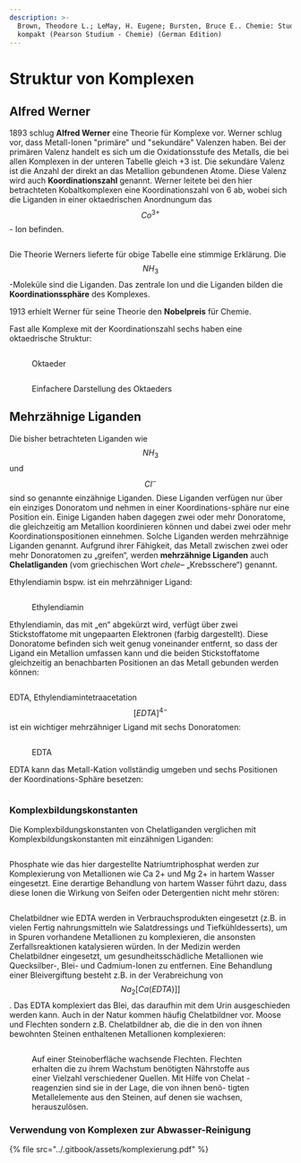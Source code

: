```yaml
---
description: >-
  Brown, Theodore L.; LeMay, H. Eugene; Bursten, Bruce E.. Chemie: Studieren
  kompakt (Pearson Studium - Chemie) (German Edition)
---
```


# Struktur von Komplexen

## Alfred Werner

1893 schlug **Alfred Werner** eine Theorie für Komplexe vor. Werner schlug vor, dass Metall-Ionen "primäre" und "sekundäre" Valenzen haben. Bei der primären Valenz handelt es sich um die Oxidationsstufe des Metalls, die bei allen Komplexen in der unteren Tabelle gleich +3 ist. Die sekundäre Valenz ist die Anzahl der direkt an das Metallion gebundenen Atome. Diese Valenz wird auch **Koordinationszahl** genannt. Werner leitete bei den hier betrachteten Kobaltkomplexen eine Koordinationszahl von 6 ab, wobei sich die Liganden in einer oktaedrischen Anordnungum das $$Co^{3+}$$ - Ion befinden.

<figure><img src="../.gitbook/assets/image (15).png" alt=""><figcaption></figcaption></figure>

Die Theorie Werners lieferte für obige Tabelle eine stimmige Erklärung. Die $$NH_3$$-Moleküle sind die Liganden. Das zentrale Ion und die Liganden bilden die **Koordinationssphäre** des Komplexes.&#x20;

1913 erhielt Werner für seine Theorie den **Nobelpreis** für Chemie.

Fast alle Komplexe mit der Koordinationszahl sechs haben eine oktaedrische Struktur:

<figure><img src="../.gitbook/assets/image (3).png" alt=""><figcaption><p>Oktaeder</p></figcaption></figure>

<figure><img src="../.gitbook/assets/image (4).png" alt=""><figcaption><p>Einfachere Darstellung des Oktaeders</p></figcaption></figure>



## Mehrzähnige Liganden

Die bisher betrachteten Liganden wie $$NH_3$$ und $$Cl^-$$ sind so genannte einzähnige Liganden. Diese Liganden verfügen nur über ein einziges Donoratom und nehmen in einer Koordinations-sphäre nur eine Position ein. Einige Liganden haben dagegen zwei oder mehr Donoratome, die gleichzeitig am Metallion koordinieren können und dabei zwei oder mehr Koordinationspositionen einnehmen. Solche Liganden werden mehrzähnige Liganden genannt. Aufgrund ihrer Fähigkeit, das Metall zwischen zwei oder mehr Donoratomen zu „greifen“, werden **mehrzähnige Liganden** auch **Chelatliganden** (vom griechischen Wort _chele–_ „Krebsschere“) genannt.

Ethylendiamin bspw. ist ein mehrzähniger Ligand:

<figure><img src="../.gitbook/assets/image (5).png" alt=""><figcaption><p>Ethylendiamin</p></figcaption></figure>

Ethylendiamin, das mit „en“ abgekürzt wird, verfügt über zwei Stickstoffatome mit ungepaarten Elektronen (farbig dargestellt). Diese Donoratome befinden sich weit genug voneinander entfernt, so dass der Ligand ein Metallion umfassen kann und die beiden Stickstoffatome gleichzeitig an benachbarten Positionen an das Metall gebunden werden können:

<figure><img src="../.gitbook/assets/image (6).png" alt=""><figcaption></figcaption></figure>

EDTA, Ethylendiamintetraacetation $$[EDTA]^{4-}$$ ist ein wichtiger mehrzähniger Ligand mit sechs Donoratomen:

<figure><img src="../.gitbook/assets/image (7).png" alt=""><figcaption><p>EDTA</p></figcaption></figure>

EDTA kann das Metall-Kation vollständig umgeben und sechs Positionen der Koordinations-Sphäre besetzen:

<figure><img src="../.gitbook/assets/image (9).png" alt=""><figcaption></figcaption></figure>

### Komplexbildungskonstanten

Die Komplexbildungskonstanten von Chelatliganden verglichen mit Komplexbildungskonstanten mit einzähnigen Liganden:

<figure><img src="../.gitbook/assets/image (10).png" alt=""><figcaption></figcaption></figure>

Phosphate wie das hier dargestellte Natriumtriphosphat werden zur Komplexierung von Metallionen wie Ca 2+ und Mg 2+ in hartem Wasser eingesetzt. Eine derartige Behandlung von hartem Wasser führt dazu, dass diese Ionen die Wirkung von Seifen oder Detergentien nicht mehr stören:

<figure><img src="../.gitbook/assets/image (13).png" alt=""><figcaption></figcaption></figure>

Chelatbildner wie EDTA werden in Verbrauchsprodukten eingesetzt (z.B. in vielen Fertig nahrungsmitteln wie Salatdressings und Tiefkühldesserts), um in Spuren vorhandene Metallionen zu komplexieren, die ansonsten Zerfallsreaktionen katalysieren würden. In der Medizin werden Chelatbildner eingesetzt, um gesundheitsschädliche Metallionen wie Quecksilber-, Blei- und Cadmium-Ionen zu entfernen. Eine Behandlung einer Bleivergiftung besteht z.B. in der Verabreichung von $$Na_2[Ca(EDTA)]]$$. Das EDTA komplexiert das Blei, das daraufhin mit dem Urin ausgeschieden werden kann. Auch in der Natur kommen häufig Chelatbildner vor. Moose und Flechten sondern z.B. Chelatbildner ab, die die in den von ihnen bewohnten Steinen enthaltenen Metallionen komplexieren:

<figure><img src="../.gitbook/assets/image (14).png" alt=""><figcaption><p>Auf einer Steinoberfläche wachsende Flechten. Flechten erhalten die zu ihrem Wachstum benötigten Nährstoffe aus einer Vielzahl verschiedener Quellen. Mit Hilfe von Chelat - reagenzien sind sie in der Lage, die von ihnen benö- tigten Metallelemente aus den Steinen, auf denen sie wachsen, herauszulösen.</p></figcaption></figure>



### Verwendung von Komplexen zur Abwasser-Reinigung

{% file src="../.gitbook/assets/komplexierung.pdf" %}





